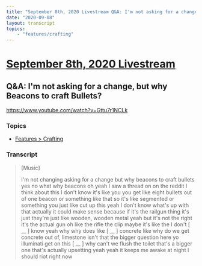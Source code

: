 ```yaml
---
title: "September 8th, 2020 Livestream Q&A: I'm not asking for a change, but why Beacons to craft Bullets?"
date: "2020-09-08"
layout: transcript
topics:
    - "features/crafting"
---
```

# [September 8th, 2020 Livestream](../2020-09-08.md)
## Q&A: I'm not asking for a change, but why Beacons to craft Bullets?
https://www.youtube.com/watch?v=Gttu7r1NCLk

### Topics
* [Features > Crafting](../topics/features/crafting.md)

### Transcript

> [Music]
>
> I'm not changing asking for a change but why beacons to craft bullets yes no what why beacons oh yeah I saw a thread on on the reddit I think about this I don't know it's like you you get like eight bullets out of one beacon or something like that so it's like segmented or something you just like cut up this yeah I don't know what's up with that actually it could make sense because if it's the railgun thing it's just they're just like wooden, wooden metal yeah but it's not the right it's the actual gun oh like the rifle the clip maybe it's like the I don't [ __ ] know yeah why why does like [ __ ] concrete like why do we get concrete out of, limestone isn't that the bigger question here yo illuminati get on this [ __ ] why can't we flush the toilet that's a bigger one that's actually upsetting yeah yeah it keeps me awake at night I should riot right now
